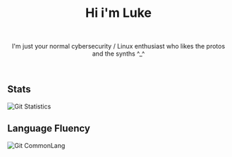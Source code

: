 <h1 align="center">Hi i'm Luke</h1>

<div align="center">
</div>
<br>

<!-- Descriptor !-->
<p align="center">I'm just your normal cybersecurity / Linux enthusiast who likes the protos and the synths ^_^</p>
<br>

## Stats
![Git Statistics](https://github-readme-stats.vercel.app/api?username=ProtoLuke621&show_icons=true&theme=tokyonight&include_all_commits=true&count_private=true&hide_border=true)

## Language Fluency
![Git CommonLang](https://github-readme-stats.vercel.app/api/top-langs/?username=ProtoLuke621&hide_border=true&layout=compact&theme=tokyonight)
